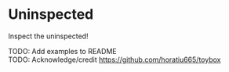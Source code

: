 # Uninspected
Inspect the uninspected!

TODO: Add examples to README  
TODO: Acknowledge/credit https://github.com/horatiu665/toybox
